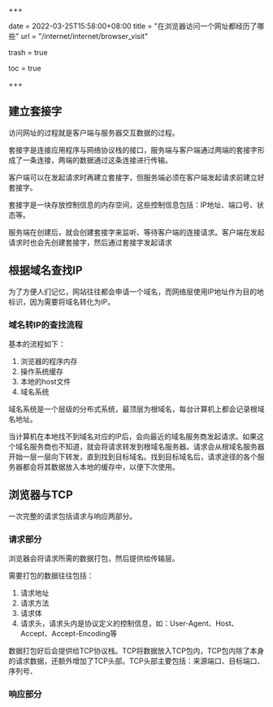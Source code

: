+++

date = 2022-03-25T15:58:00+08:00
title = "在浏览器访问一个网址都经历了哪些"
url = "/internet/internet/browser_visit"

trash = true

toc = true

+++

## 建立套接字

访问网址的过程就是客户端与服务器交互数据的过程。

套接字是连接应用程序与网络协议栈的接口，服务端与客户端通过两端的套接字形成了一条连接，两端的数据通过这条连接进行传输。

客户端可以在发起请求时再建立套接字，但服务端必须在客户端发起请求前建立好套接字。

套接字是一块存放控制信息的内存空间，这些控制信息包括：IP地址、端口号、状态等。

服务端在创建后，就会创建套接字来监听、等待客户端的连接请求。客户端在发起请求时也会先创建套接字，然后通过套接字发起请求

## 根据域名查找IP

为了方便人们记忆，网站往往都会申请一个域名，而网络层使用IP地址作为目的地标识，因为需要将域名转化为IP。

### 域名转IP的查找流程

基本的流程如下：

1. 浏览器的程序内存
2. 操作系统缓存
3. 本地的host文件
4. 域名系统

域名系统是一个层级的分布式系统，最顶层为根域名，每台计算机上都会记录根域名地址。

当计算机在本地找不到域名对应的IP后，会向最近的域名服务商发起请求。如果这个域名服务商也不知道，就会将请求转发到根域名服务器。请求会从根域名服务器开始一层一层向下转发，直到找到目标域名。找到目标域名后，请求途径的各个服务器都会将其数据放入本地的缓存中，以便下次使用。

## 浏览器与TCP

一次完整的请求包括请求与响应两部分。

### 请求部分

浏览器会将请求所需的数据打包，然后提供给传输层。

需要打包的数据往往包括：

1. 请求地址
2. 请求方法
3. 请求体
4. 请求头，请求头内是协议定义的控制信息，如：User-Agent、Host、Accept、Accept-Encoding等

数据打包好后会提供给TCP协议栈。TCP将数据放入TCP包内，TCP包内除了本身的请求数据，还额外增加了TCP头部。TCP头部主要包括：来源端口、目标端口、序列号、

### 响应部分